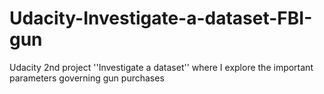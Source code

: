 # Udacity-Investigate-a-dataset-FBI-gun
Udacity 2nd project ''Investigate a dataset'' where I explore the important parameters governing gun purchases
